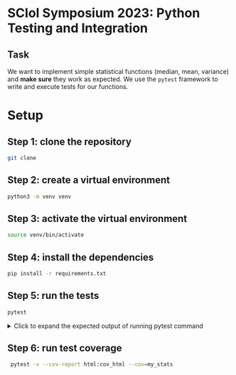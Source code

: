 # SCIoI Symposium 2023: Python Testing and Integration

## Task

We want to implement simple statistical functions (median, mean, variance) and **make sure** they work as expected.
We use the `pytest` framework to write and execute tests for our functions.

# Setup

## Step 1: clone the repository

```bash
git clone
```

## Step 2: create a virtual environment

```bash
python3 -m venv venv
```

## Step 3: activate the virtual environment

```bash
source venv/bin/activate
```

## Step 4: install the dependencies

```bash
pip install -r requirements.txt
```

## Step 5: run the tests

```bash
pytest
```

<details>
<summary>Click to expand the expected output of running pytest command</summary>

```bash
============================================================================== test session starts ==============================================================================
platform [your platform]
rootdir: [your path]/scioi_symposium_2023_python_testing_and_integration
collected 1 item                                                                                                                                                                

test_my_stats.py .                                                                                                                                                        [100%]

=============================================================================== 1 passed in 0.00s ===============================================================================

```

</details>


## Step 6: run test coverage

```bash
 pytest -v --cov-report html:cov_html --cov=my_stats
```